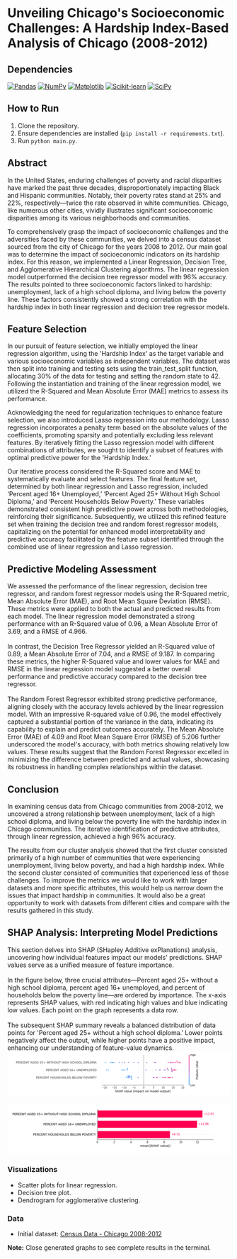 # Unveiling Chicago's Socioeconomic Challenges: A Hardship Index-Based Analysis of Chicago (2008-2012)

## Dependencies
[![Pandas](https://img.shields.io/badge/pandas-1.3.3-blue)](https://pandas.pydata.org/)
[![NumPy](https://img.shields.io/badge/numpy-1.21.4-blue)](https://numpy.org/)
[![Matplotlib](https://img.shields.io/badge/matplotlib-3.4.3-blue)](https://matplotlib.org/)
[![Scikit-learn](https://img.shields.io/badge/scikit--learn-0.24.2-blue)](https://scikit-learn.org/)
[![SciPy](https://img.shields.io/badge/scipy-1.7.3-blue)](https://www.scipy.org/)

## How to Run
1. Clone the repository.
2. Ensure dependencies are installed (`pip install -r requirements.txt`).
3. Run `python main.py`.

## Abstract
In the United States, enduring challenges of poverty and racial disparities have marked the past three decades, disproportionately impacting Black and Hispanic communities. Notably, their poverty rates stand at 25% and 22%, respectively—twice the rate observed in white communities. Chicago, like numerous other cities, vividly illustrates significant socioeconomic disparities among its various neighborhoods and communities.

To comprehensively grasp the impact of socioeconomic challenges and the adversities faced by these communities, we delved into a census dataset sourced from the city of Chicago for the years 2008 to 2012. Our main goal was to determine the impact of socioeconomic indicators on its hardship index. For this reason, we implemented a Linear Regression, Decision Tree, and Agglomerative Hierarchical Clustering algorithms. The linear regression model outperformed the decision tree regressor model with 96% accuracy. The results pointed to three socioeconomic factors linked to hardship: unemployment, lack of a high school diploma, and living below the poverty line. These factors consistently showed a strong correlation with the hardship index in both linear regression and decision tree regressor models. 

## Feature Selection
In our pursuit of feature selection, we initially employed the linear regression algorithm, using the 'Hardship Index' as the target variable and various socioeconomic variables as independent variables. The dataset was then split into training and testing sets using the train_test_split function, allocating 30% of the data for testing and setting the random state to 42. Following the instantiation and training of the linear regression model, we utilized the R-Squared and Mean Absolute Error (MAE) metrics to assess its performance.

Acknowledging the need for regularization techniques to enhance feature selection, we also introduced Lasso regression into our methodology. Lasso regression incorporates a penalty term based on the absolute values of the coefficients, promoting sparsity and potentially excluding less relevant features. By iteratively fitting the Lasso regression model with different combinations of attributes, we sought to identify a subset of features with optimal predictive power for the 'Hardship Index.'

Our iterative process considered the R-Squared score and MAE to systematically evaluate and select features. The final feature set, determined by both linear regression and Lasso regression, included ‘Percent aged 16+ Unemployed,’ ‘Percent Aged 25+ Without High School Diploma,’ and ‘Percent Households Below Poverty.’ These variables demonstrated consistent high predictive power across both methodologies, reinforcing their significance. Subsequently, we utilized this refined feature set when training the decision tree and random forest regressor models, capitalizing on the potential for enhanced model interpretability and predictive accuracy facilitated by the feature subset identified through the combined use of linear regression and Lasso regression.
## Predictive Modeling Assessment
We assessed the performance of the linear regression, decision tree regressor, and random forest regressor models using the R-Squared metric, Mean Absolute Error (MAE), and Root Mean Square Deviation (RMSE). These metrics were applied to both the actual and predicted results from each model. The linear regression model demonstrated a strong performance with an R-Squared value of 0.96, a Mean Absolute Error of 3.69, and a RMSE of 4.966. <br><br>
In contrast, the Decision Tree Regressor yielded an R-Squared value of 0.89, a Mean Absolute Error of 7.04, and a RMSE of 9.187. In comparing these metrics, the higher R-Squared value and lower values for MAE and RMSE in the linear regression model suggested a better overall performance and predictive accuracy compared to the decision tree regressor.<br><br>
The Random Forest Regressor exhibited strong predictive performance, aligning closely with the accuracy levels achieved by the linear regression model. With an impressive R-squared value of 0.96, the model effectively captured a substantial portion of the variance in the data, indicating its capability to explain and predict outcomes accurately. The Mean Absolute Error (MAE) of 4.09 and Root Mean Square Error (RMSE) of 5.206 further underscored the model's accuracy, with both metrics showing relatively low values. These results suggest that the Random Forest Regressor excelled in minimizing the difference between predicted and actual values, showcasing its robustness in handling complex relationships within the dataset. 
## Conclusion
In examining census data from Chicago communities from 2008-2012, we uncovered a strong relationship between unemployment, lack of a high school diploma, and living below the poverty line with the hardship index in Chicago communities. The iterative identification of predictive attributes, through linear regression, achieved a high 96% accuracy. 

The results from our cluster analysis showed that the first cluster consisted primarily of a high number of communities that were experiencing unemployment, living below poverty, and had a high hardship index. While the second cluster consisted of communities that experienced less of those challenges. To improve the metrics we would like to work with larger datasets and more specific attributes, this would help us narrow down the issues that impact hardship in communities. It would also be a great opportunity to work with datasets from different cities and compare with the results gathered in this study.

## SHAP Analysis: Interpreting Model Predictions
This section delves into SHAP (SHapley Additive exPlanations) analysis, uncovering how individual features impact our models' predictions. SHAP values serve as a unified measure of feature importance.
<br>
<br>
In the figure below, three crucial attributes—Percent aged 25+ without a high school diploma, percent aged 16+ unemployed, and percent of households below the poverty line—are ordered by importance. The x-axis represents SHAP values, with red indicating high values and blue indicating low values. Each point on the graph represents a data row.
<br>
<br>
The subsequent SHAP summary reveals a balanced distribution of data points for 'Percent aged 25+ without a high school diploma.' Lower points negatively affect the output, while higher points have a positive impact, enhancing our understanding of feature-value dynamics.
![Waterfall SHAP Plot](images/Figure_2.png)

![Waterfall SHAP Plot](images/Figure_3.png)


### Visualizations
- Scatter plots for linear regression.
- Decision tree plot.
- Dendrogram for agglomerative clustering.

### Data
- Initial dataset: [Census Data - Chicago 2008-2012]([link_to_dataset.csv](https://data.cityofchicago.org/Health-Human-Services/Census-Data-Selected-socioeconomic-indicators-in-C/kn9c-c2s2)https://data.cityofchicago.org/Health-Human-Services/Census-Data-Selected-socioeconomic-indicators-in-C/kn9c-c2s2)

**Note:** Close generated graphs to see complete results in the terminal.
